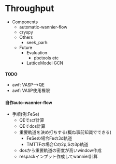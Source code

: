 # Throughput
- Components
  - automatic-wannier-flow
  - cryspy
  - Others
    - seek_parh
  - Future
    - Evaluation
      - pbctools etc
    - LatticeModel GCN
#### TODO
- awf: VASP-->QE
- awf: VASP使用権限
#### 自作auto-wannier-flow
- 手順(例:FeSe)
  - QEでscf計算
  - QEでdos計算
  - 重要軌道を決め打ちする(概ね事前知識でできる)
    - FeSeの場合Feの3d軌道
    - TMTTFの場合Cの2p,Sの3p軌道
  - dosから重要軌道の密度が高いwindow作成
  - respackインプット作成してwannier計算
